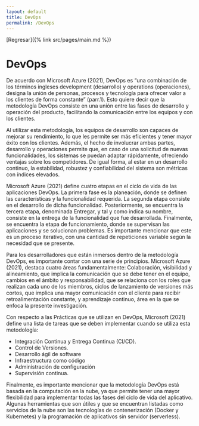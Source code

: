 ```yaml
---
layout: default
title: DevOps
permalink: /DevOps
---
```


[Regresar]({% link src/pages/main.md %})

# DevOps

De acuerdo con Microsoft Azure (2021), DevOps es “una combinación de los términos ingleses development (desarrollo) y operations (operaciones), designa la unión de personas, procesos y tecnología para ofrecer valor a los clientes de forma constante” (parr.1). Esto quiere decir que la metodología DevOps consiste en una unión entre las fases de desarrollo y operación del producto, facilitando la comunicación entre los equipos y con los clientes.

Al utilizar esta metodología, los equipos de desarrollo son capaces de mejorar su rendimiento, lo que les permite ser más eficientes y tener mayor éxito con los clientes. Además, el hecho de involucrar ambas partes, desarrollo y operaciones permite que, en caso de una solicitud de nuevas funcionalidades, los sistemas se puedan adaptar rápidamente, ofreciendo ventajas sobre los competidores. De igual forma, al estar en un desarrollo continuo, la estabilidad, robustez y confiabilidad del sistema son métricas con índices elevados.

Microsoft Azure (2021) define cuatro etapas en el ciclo de vida de las aplicaciones DevOps. La primera fase es la planeación, donde se definen las características y la funcionalidad requerida. La segunda etapa consiste en el desarrollo de dicha funcionalidad. Posteriormente, se encuentra la tercera etapa, denominada Entregar, y tal y como indica su nombre, consiste en la entrega de la funcionalidad que fue desarrollada. Finalmente, se encuentra la etapa de funcionamiento, donde se supervisan las aplicaciones y se solucionan problemas. Es importante mencionar que este es un proceso iterativo, con una cantidad de repeticiones variable según la necesidad que se presente.

Para los desarrolladores que están inmersos dentro de la metodología DevOps, es importante contar con una serie de principios. Microsoft Azure (2021), destaca cuatro áreas fundamentalmente: Colaboración, visibilidad y alineamiento, que implica la comunicación que se debe tener en el equipo, cambios en el ámbito y responsabilidad, que se relaciona con los roles que realizan cada uno de los miembros, ciclos de lanzamiento de versiones más cortos, que implica una mayor comunicación con el cliente para recibir retroalimentación constante, y aprendizaje continuo, área en la que se enfoca la presente investigación.

Con respecto a las Prácticas que se utilizan en DevOps, Microsoft (2021) define una lista de tareas que se deben implementar cuando se utiliza esta metodología:

- Integración Continua y Entrega Continua (CI/CD).
- Control de Versiones.
- Desarrollo ágil de software
- Infraestructura como código
- Administración de configuración
- Supervisión continua.

Finalmente, es importante mencionar que la metodología DevOps está basada en la computación en la nube, ya que permite tener una mayor flexibilidad para implementar todas las fases del ciclo de vida del aplicativo. Algunas herramientas que son útiles y que se encuentran listadas como servicios de la nube son las tecnologías de contenerización (Docker y Kubernetes) y la programación de aplicativos sin servidor (serverless).
